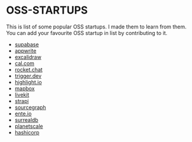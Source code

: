 # OSS-STARTUPS
This is list of some popular OSS startups. I made them to learn from them. 
You can add your favourite OSS startup in list by contributing to it.

- [supabase](https://github.com/supabase/supabase)
- [appwrite](https://github.com/appwrite/appwrite)
- [excalidraw](https://github.com/excalidraw/excalidraw)
- [cal.com](https://github.com/calcom/cal.com)
- [rocket.chat](https://github.com/RocketChat/Rocket.Chat)
- [trigger.dev](https://trigger.dev/)
- [highlight.io](https://github.com/highlight/highlight)
- [mapbox](https://github.com/mapbox)
- [livekit](https://livekit.io/)
- [strapi](https://github.com/strapi/strapi)
- [sourcegraph](https://github.com/sourcegraph/sourcegraph)
- [ente.io](https://github.com/ente-io)
- [surrealdb](https://github.com/surrealdb/surrealdb)
- [planetscale](https://github.com/orgs/planetscale/repositories)
- [hashicorp](https://github.com/hashicorp)